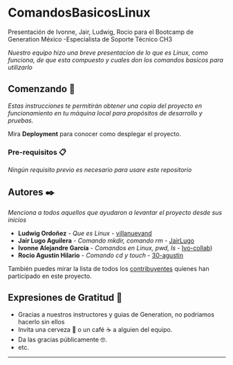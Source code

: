 # ComandosBasicosLinux
Presentación de Ivonne, Jair, Ludwig, Rocio para el Bootcamp de Generation México -Especialista de Soporte Técnico CH3

_Nuestro equipo hizo una breve presentacion de lo que es Linux, como funciona, de que esta compuesto y cuales don los comandos basicos para utilizarlo_

## Comenzando 🚀

_Estas instrucciones te permitirán obtener una copia del proyecto en funcionamiento en tu máquina local para propósitos de desarrollo y pruebas._

Mira **Deployment** para conocer como desplegar el proyecto.


### Pre-requisitos 📋

_Ningún requisito previo es necesario para usare este repositorio_

## Autores ✒️

_Menciona a todos aquellos que ayudaron a levantar el proyecto desde sus inicios_

* **Ludwig Ordoñez** - *Que es Linux* - [villanuevand](https://github.com/villanuevand)
* **Jair Lugo Aguilera** - *Comando mkdir, comando rm* - [JairLugo](https://github.com/JairLugo)
* **Ivonne Alejandre García** - *Comandos en Linux, pwd, ls* - [Ivo-collab](https://github.com/Ivo-collab))
* **Rocio Agustin Hilario** - *Comando cd y touch* - [30-agustin]([#fulanito-de-tal](https://github.com/30-agustin))

  
También puedes mirar la lista de todos los [contribuyentes](https://github.com/your/project/contributors) quíenes han participado en este proyecto. 

## Expresiones de Gratitud 🎁

* Gracias a nuestros instructores y guias de Generation, no podriamos hacerlo sin ellos
* Invita una cerveza 🍺 o un café ☕ a alguien del equipo. 
* Da las gracias públicamente 🤓.
* etc.



---
